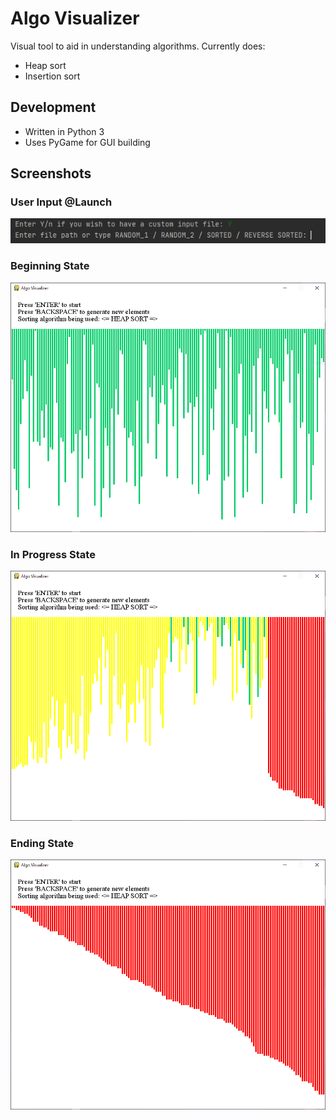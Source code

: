 Algo Visualizer
============

Visual tool to aid in understanding algorithms. Currently does: 
* Heap sort
* Insertion sort

## Development

 * Written in Python 3
 * Uses PyGame for GUI building
 
## Screenshots

### User Input @Launch
![user_input](./art/user_input.png)

### Beginning State
![begin_screenshot](./art/algo_visualizer_screenshot_begin.png)

### In Progress State
![in_progress_screenshot](./art/algo_visualizer_screenshot_in_progress.png)

### Ending State
![end_screenshot](./art/algo_visualizer_screenshot_end.png)

